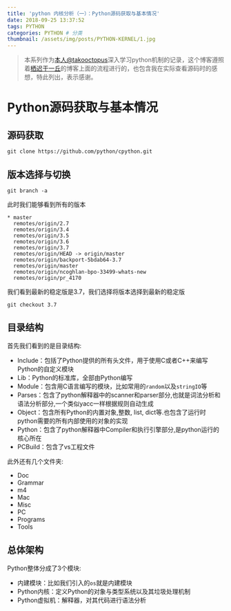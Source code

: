 ```yaml
---
title: 'python 内核分析（一）：Python源码获取与基本情况'
date: 2018-09-25 13:37:52
tags: PYTHON
categories: PYTHON # 分类
thumbnail: /assets/img/posts/PYTHON-KERNEL/1.jpg
---
```


>本系列作为[本人@takooctopus](https://takooctopus.github.io/ "TAKONOHEYA")深入学习python机制的记录，这个博客遵照着[栖迟于一丘](https://www.hongweipeng.com/ "栖迟于一丘")的博客上面的流程进行的，也包含我在实际查看源码时的感想，特此列出，表示感谢。

# Python源码获取与基本情况

## 源码获取
```console
git clone https://github.com/python/cpython.git
```
## 版本选择与切换
```console
git branch -a
```

此时我们能够看到所有的版本
```console
* master
  remotes/origin/2.7
  remotes/origin/3.4
  remotes/origin/3.5
  remotes/origin/3.6
  remotes/origin/3.7
  remotes/origin/HEAD -> origin/master
  remotes/origin/backport-5bdab64-3.7
  remotes/origin/master
  remotes/origin/ncoghlan-bpo-33499-whats-new
  remotes/origin/pr_4170
 ```

 我们看到最新的稳定版是3.7，我们选择将版本选择到最新的稳定版
 ```console
git checkout 3.7
 ```

## 目录结构
首先我们看到的是目录结构:
  - Include：包括了Python提供的所有头文件，用于使用C或者C++来编写Python的自定义模块
  - Lib：Python的标准库，全部由Python编写
  - Module：包含用C语言编写的模块，比如常用的`random`以及`stringIO`等
  - Parses：包含了python解释器中的scanner和parser部分,也就是词法分析和语法分析部分,一个类似yacc一样根据规则自动生成
  - Object：包含所有Python的内置对象,整数, list, dict等.也包含了运行时python需要的所有内部使用的对象的实现
  - Python：包含了python解释器中Compiler和执行引擎部分,是python运行的核心所在
  - PCBuild：包含了vs工程文件

此外还有几个文件夹:
  - Doc
  - Grammar
  - m4
  - Mac
  - Misc
  - PC
  - Programs
  - Tools

## 总体架构
Python整体分成了3个模块:
  - 内建模块：比如我们引入的`os`就是内建模块
  - Python内核：定义Python的对象与类型系统以及其垃圾处理机制
  - Python虚拟机：解释器，对其代码进行语法分析
